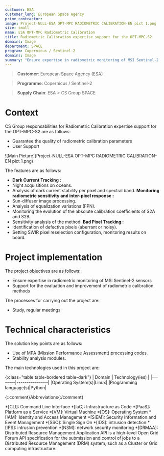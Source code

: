 ```yaml
---
customer: ESA
customer_long: European Space Agency
prime_contractor: 
image: Project-NULL-ESA OPT-MPC RADIOMETRIC CALIBRATION-EN pict 1.png
size: small
name: ESA OPT-MPC Radiometric Calibration
title: Radiometric Calibration expertise support for the OPT-MPC-S2
domains: Image
department: SPACE
program: Copernicus / Sentinel-2
domains: Image
summary: "Ensure expertise in radiometric monitoring of MSI Sentinel-2 sensors. Support for the evaluation and improvement of radiometric calibration methods"
---
```


> __Customer__\: European Space Agency (ESA)

> __Programme__\: Copernicus / Sentinel-2

> __Supply Chain__\: ESA >  CS Group SPACE


# Context


CS Group responsabilities for Radiometric Calibration expertise support for the OPT-MPC-S2 are as follows:
* Guarantee the quality of radiometric calibration parameters
* User Support

![Main Picture](Project-NULL-ESA OPT-MPC RADIOMETRIC CALIBRATION-EN pict 1.png)

The features are as follows:
* **Dark Current Tracking :**
*   Night acquisitions on oceans. 
*   Analysis of dark current stability per pixel and spectral band.
	**Monitoring radiometric sensitivity and inter-pixel response :**
*   Sun-diffuser image processing.
*   Analysis of equalization variations (FPN).
*   Monitoring the evolution of the absolute calibration coefficients of S2A and S2B.
*   Sensitivity analysis of the method.
	**Bad Pixel Tracking :**
*   Identification of defective pixels (aberrant or noisy).
*   Setting SWIR pixel reselection configuration, monitoring results on board.

# Project implementation

The project objectives are as follows:
* Ensure expertise in radiometric monitoring of MSI Sentinel-2 sensors
* Support for the evaluation and improvement of radiometric calibration methods

The processes for carrying out the project are:
* Study, regular meetings

# Technical characteristics

The solution key points are as follows:
* Use of MPA (Mission Performance Assessment) processing codes.
* Stability analysis modules.



The main technologies used in this project are:

{:class="table table-bordered table-dark"}
| Domain | Technology(ies) |
|--------|----------------|
|Operating System(s)|Linux|
|Programming language(s)|Python|



{::comment}Abbreviations{:/comment}

*[CLI]: Command Line Interface
*[IaC]: Infrastructure as Code
*[PaaS]: Platform as a Service
*[VM]: Virtual Machine
*[OS]: Operating System
*[IAM]: Identity and Access Management
*[SIEM]: Security Information and Event Management
*[SSO]: Single Sign On
*[IDS]: intrusion detection
*[IPS]: intrusion prevention
*[NSM]: network security monitoring
*[DRMAA]: Distributed Resource Management Application API is a high-level Open Grid Forum API specification for the submission and control of jobs to a Distributed Resource Management (DRM) system, such as a Cluster or Grid computing infrastructure.
